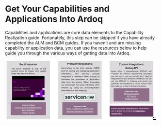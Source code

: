# Get Your Capabilities and Applications Into Ardoq
Capabilities and applications are core data elements to the Capability Realization guide. Fortunately, this step can be skipped if you have already completed the ALM and BCM guides. If you haven’t and are missing capability or application data, you can use the resources below to help guide you through the various ways of getting data into Ardoq.

![](Journal/Jeff/01%20Business%20stuff/Jeff's%20Learnings/docs/1.%20Ardoq%20Digital%20Transformation%20Journey/4.%20Business%20Capability%20Realization/Attachments/Pasted%20image%2020231003165832.png)